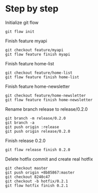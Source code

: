 # Step by step

Initialize git flow
```
git flow init
```

Finish feature myapi
```
git checkout feature/myapi
git flow feature finish myapi
```

Finish feature home-list
```
git checkout feature/home-list
git flow feature finish home-list
```

Finish feature home-newsletter
```
git checkout feature/home-newsletter
git flow feature finish home-newsletter
```

Rename branch release to release/0.2.0
```
git branch -m release/0.2.0
git branch -a
git push origin :release
git push origin release/0.2.0
```

Finish release 0.2.0
```
git flow release finish 0.2.0
```

Delete hotfix commit and create real hotfix
```
git checkout master
git push origin +8b85867:master
git checkout 8240c47
git checkout -b hotfix/0.2.1
git flow hotfix finish 0.2.1
```
